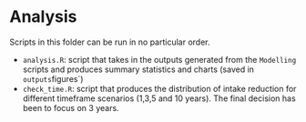 # Analysis

Scripts in this folder can be run in no particular order.

* `analysis.R`: script that takes in the outputs generated from the `Modelling` scripts and produces summary statistics and charts (saved in `outputs`figures`)
* `check_time.R`: script that produces the distribution of intake reduction for different timeframe scenarios (1,3,5 and 10 years). The final decision has been to focus on 3 years.
